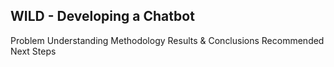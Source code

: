 ## WILD - Developing a Chatbot
Problem Understanding
Methodology
Results & Conclusions
Recommended Next Steps
